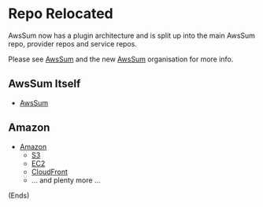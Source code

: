 # Repo Relocated #

AwsSum now has a plugin architecture and is split up into the main AwsSum repo, provider repos and service repos.

Please see [AwsSum](https://github.com/awssum/awssum/) and the new [AwsSum](https://github.com/awssum/) organisation
for more info.

## AwsSum Itself ##

* [AwsSum](https://github.com/awssum/awssum/)

## Amazon ##

* [Amazon](https://github.com/awssum/awssum-amazon/)
    * [S3](https://github.com/awssum/awssum-amazon-s3/)
    * [EC2](https://github.com/awssum/awssum-amazon-ec2/)
    * [CloudFront](https://github.com/awssum/awssum-amazon-cloudfront/)
    * ... and plenty more ...

(Ends)
